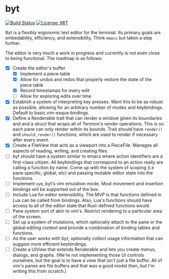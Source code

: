 # byt

[![Build
Status](https://travis-ci.org/cfoust/byt.svg?branch=master)](https://travis-ci.org/cfoust/byt)
[![License:
MIT](https://img.shields.io/badge/License-MIT-yellow.svg)](https://opensource.org/licenses/MIT)

Byt is a flexibly ergonomic text editor for the terminal. Its primary goals are
embedability, efficiency, and extensibility. Think `emacs` but taken a step
further.

The editor is very much a work in progress and currently is not even close to
being functional. The roadmap is as follows:
- [X] Create the editor's buffer
  - [X] Implement a piece table
  - [X] Allow for undos and redos that properly restore the state of the piece
    table
  - [X] Record timestamps for every edit
  - [ ] Allow for exploring edits over time
- [X] Establish a system of interpreting key presses. Want this to be as robust
  as possible, allowing for an arbitrary number of modes and keybindings.
  Default to basic vim-esque bindings.
- [X] Define a Renderable trait that can render a window given its boundaries
  and and a struct that wraps all of Termion's render operations. This is so
  each pane can only render within its bounds. Trait should have `render()` and
  `should_render()` functions, which are used to render if necessary after
  every event.
- [X] Create a FileView that acts as a viewport into a PieceFile. Manages all
  aspects of reading, writing, and creating files.
- [ ] byt should have a system similar to emacs where action identifiers are a
  first-class citizen. All keybindings that correspond to an action really are
  calling a function by name. Come up with the system of scoping (i.e pane
  specific, global, etc) and passing mutable editor state into the functions.
- [ ] Implement `vym`, byt's vim emulation mode. Most movement and insertion
  bindings will be supported out of the box.
- [ ] Include Lua for editor extensibility. The MVP is that functions defined
  in Lua can be called from bindings. Also, Lua's functions should have access
  to all of the editor state that Rust-defined functions would.
- [ ] Pane system sort of akin to vim's. Restrict rendering to a particular
  area of the screen.
- [ ] Set up a system of mutations, which optionally attach to the pane or the
  global editing context and provide a combination of binding tables and
  functions.
- [ ] As the user works with byt, optionally collect usage information that can
  suggest more efficient keybindings.
- [ ] Create a UIView that extends Renderable and lets you create menus,
  dialogs, and graphs. (We're not implementing those UI controls ourselves, but
  the goal is to have a view that isn't just a file buffer. All of vim's panes
  are file buffers and that was a good model then, but I'm writing this from
  scratch.)
